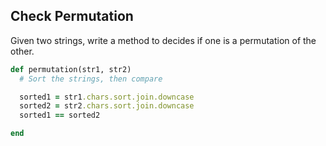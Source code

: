 ## Check Permutation
Given two strings, write a method to decides if one is a permutation of the other.

```Ruby
def permutation(str1, str2)
  # Sort the strings, then compare

  sorted1 = str1.chars.sort.join.downcase
  sorted2 = str2.chars.sort.join.downcase
  sorted1 == sorted2

end
```

```JavaScript
```
